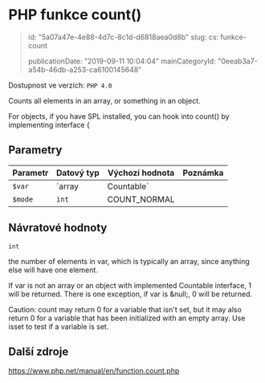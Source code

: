 PHP funkce count()
==================

> id: "5a07a47e-4e88-4d7c-8c1d-d6818aea0d8b"
> slug:
> 	cs: funkce-count
>
> publicationDate: "2019-09-11 10:04:04"
> mainCategoryId: "0eeab3a7-a54b-46db-a253-ca6100145648"

Dostupnost ve verzích: `PHP 4.0`

Counts all elements in an array, or something in an object.
<p>For objects, if you have SPL installed, you can hook into count() by implementing interface {

Parametry
--------------

| Parametr | Datový typ | Výchozí hodnota | Poznámka |
|-----|-----|-----|-----|
| `$var` | `array|Countable` |  |  |
| `$mode` | `int` | COUNT_NORMAL |  |


Návratové hodnoty
----------------

`int`

the number of elements in var, which is
typically an array, since anything else will have one
element.
</p>
<p>
If var is not an array or an object with
implemented Countable interface,
1 will be returned.
There is one exception, if var is &null;,
0 will be returned.
</p>
<p>
Caution: count may return 0 for a variable that isn't set,
but it may also return 0 for a variable that has been initialized with an
empty array. Use isset to test if a variable is set.

Další zdroje
------------

https://www.php.net/manual/en/function.count.php
